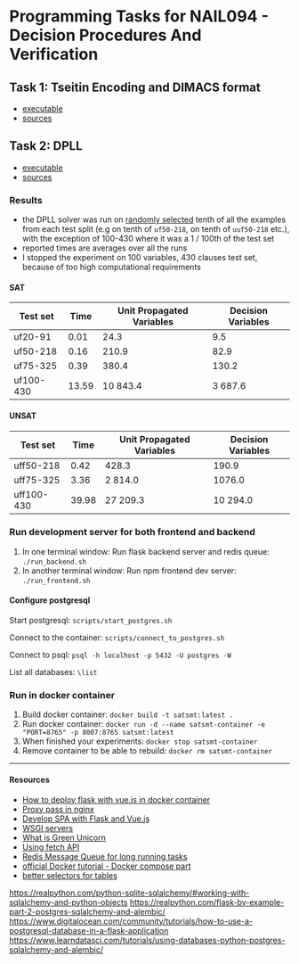 # Programming Tasks for NAIL094 - Decision Procedures And Verification

## Task 1: Tseitin Encoding and DIMACS format
- [executable](task1.py)
- [sources](tseitin_encoding/)

## Task 2: DPLL
- [executable](task2.py)
- [sources](dpll/)

### Results
- the DPLL solver was run on [randomly selected](dpll/task2_filter.py) tenth of all the examples from each test split (e.g on tenth of `uf50-218`, on tenth of `uuf50-218` etc.), with the exception of 100-430 where it was a 1 / 100th of the test set
- reported times are averages over all the runs
- I stopped the experiment on 100 variables, 430 clauses test set, because of too high computational requirements

#### SAT

| Test set  | Time  | Unit Propagated Variables | Decision Variables |
|-----------|-------|---------------------------|--------------------|
| uf20-91   | 0.01  | 24.3                      | 9.5                |
| uf50-218  | 0.16  | 210.9                     | 82.9               |
| uf75-325  | 0.39  | 380.4                     | 130.2              |
| uf100-430 | 13.59 | 10 843.4                  | 3 687.6            |

#### UNSAT

| Test set   | Time  | Unit Propagated Variables | Decision Variables |
|------------|-------|---------------------------|--------------------|
| uff50-218  | 0.42  | 428.3                     | 190.9              |
| uff75-325  | 3.36  | 2 814.0                   | 1076.0             |
| uff100-430 | 39.98 | 27 209.3                  | 10 294.0           |

### Run development server for both frontend and backend

1. In one terminal window: Run flask backend server and redis queue: `./run_backend.sh`
2. In another terminal window: Run npm frontend dev server: `./run_frontend.sh`


#### Configure postgresql


Start postgresql: `scripts/start_postgres.sh`

Connect to the container: `scripts/connect_to_postgres.sh`

Connect to psql: `psql -h localhost -p 5432 -U postgres -W`

List all databases: `\list`

### Run in docker container

1. Build docker container: `docker build -t satsmt:latest .`
2. Run docker container: `docker run -d --name satsmt-container -e "PORT=8765" -p 8007:8765 satsmt:latest`
3. When finished your experiments: `docker stop satsmt-container`
4. Remove container to be able to rebuild: `docker rm satsmt-container`

-----

#### Resources

- [How to deploy flask with vue.js in docker container](https://testdriven.io/blog/deploying-flask-to-heroku-with-docker-and-gitlab/)
- [Proxy pass in nginx](https://dev.to/danielkun/nginx-everything-about-proxypass-2ona)
- [Develop SPA with Flask and Vue.js](https://testdriven.io/blog/developing-a-single-page-app-with-flask-and-vuejs/)
- [WSGI servers](https://www.fullstackpython.com/wsgi-servers.html)
- [What is Green Unicorn](https://vsupalov.com/what-is-gunicorn/)
- [Using fetch API](https://flaviocopes.com/fetch-api/)
- [Redis Message Queue for long running tasks](https://blog.miguelgrinberg.com/post/the-flask-mega-tutorial-part-xxii-background-jobs)
- [official Docker tutorial - Docker compose part](https://docs.docker.com/get-started/08_using_compose/)
- [better selectors for tables](https://mdbootstrap.com/education/bootstrap/admin-dashboard-lesson-6/)

https://realpython.com/python-sqlite-sqlalchemy/#working-with-sqlalchemy-and-python-objects
https://realpython.com/flask-by-example-part-2-postgres-sqlalchemy-and-alembic/
https://www.digitalocean.com/community/tutorials/how-to-use-a-postgresql-database-in-a-flask-application
https://www.learndatasci.com/tutorials/using-databases-python-postgres-sqlalchemy-and-alembic/
